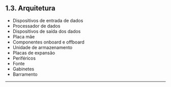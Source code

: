 ﻿1.3. Arquitetura
--------------------------------------------------------------------------
- Dispositivos de entrada de dados
- Processador de dados
- Dispositivos de saída dos dados
- Placa mãe
- Componentes onboard e offboard
- Unidade de armazenamento
- Placas de expansão
- Periféricos
- Fonte
- Gabinetes
- Barramento
--------------------------------------------------------------------------


